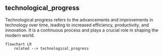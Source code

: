 ## technological_progress
Technological progress refers to the advancements and improvements in technology over time, leading to increased efficiency, productivity, and innovation. It is a continuous process and plays a crucial role in shaping the modern world.

```mermaid
flowchart LR
    related --> technological_progress
```
